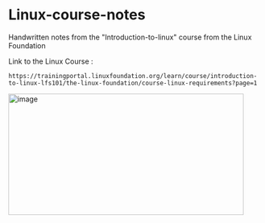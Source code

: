 # Linux-course-notes
Handwritten notes from the "Introduction-to-linux" course from the Linux Foundation

Link to the Linux Course :

```https://trainingportal.linuxfoundation.org/learn/course/introduction-to-linux-lfs101/the-linux-foundation/course-linux-requirements?page=1```

<img width="467" height="241" alt="image" src="https://github.com/user-attachments/assets/44ad5bac-b4ca-415c-a276-435d2e6d71e5" />
